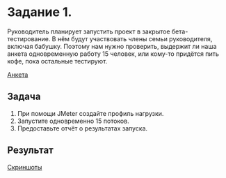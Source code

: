 # Задание 1.

Руководитель планирует запустить проект в закрытое бета-тестирование. В нём будут участвовать члены семьи руководителя, включая бабушку. Поэтому нам нужно проверить, выдержит ли наша анкета одновременную работу 15 человек, или кому-то придётся пить кофе, пока остальные тестируют.

[Анкета](http://zayavka-na-kartu-3.sdew.ru/)

## Задача
1. При помощи JMeter создайте профиль нагрузки.
2. Запустите одновременно 15 потоков.
3. Предоставьте отчёт о результатах запуска.

## Результат
[Скриншоты](https://github.com/alex311271/Client-server/blob/ac6107561ee2085bf2113b139b5a6d27801185cf/%D0%97%D0%B0%D0%B4%D0%B0%D0%BD%D0%B8%D0%B5%202.4.1%20%D0%91%D0%B5%D0%BA%D0%B5%D1%82%D0%BE%D0%B2%20%D0%90%D0%BB%D0%B5%D0%BA%D1%81%D0%B5%D0%B9.pdf)
